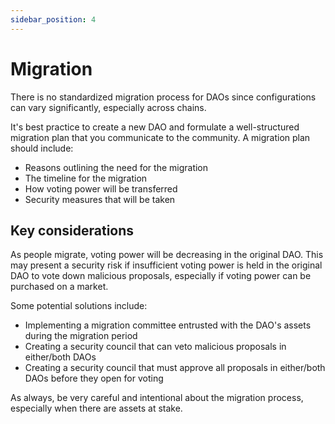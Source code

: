 ```yaml
---
sidebar_position: 4
---
```


# Migration

There is no standardized migration process for DAOs since configurations can vary significantly, especially across chains.

It's best practice to create a new DAO and formulate a well-structured migration plan that you communicate to the community. A migration plan should include:

- Reasons outlining the need for the migration
- The timeline for the migration
- How voting power will be transferred
- Security measures that will be taken

## Key considerations

As people migrate, voting power will be decreasing in the original DAO. This may present a security risk if insufficient voting power is held in the original DAO to vote down malicious proposals, especially if voting power can be purchased on a market.

Some potential solutions include:

- Implementing a migration committee entrusted with the DAO's assets during the migration period
- Creating a security council that can veto malicious proposals in either/both DAOs
- Creating a security council that must approve all proposals in either/both DAOs before they open for voting

As always, be very careful and intentional about the migration process, especially when there are assets at stake.
